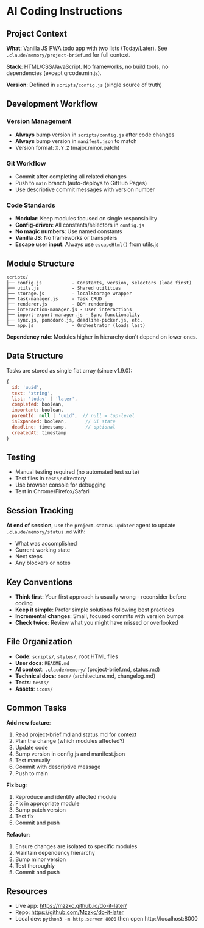 # AI Coding Instructions

## Project Context

**What**: Vanilla JS PWA todo app with two lists (Today/Later). See `.claude/memory/project-brief.md` for full context.

**Stack**: HTML/CSS/JavaScript. No frameworks, no build tools, no dependencies (except qrcode.min.js).

**Version**: Defined in `scripts/config.js` (single source of truth)

## Development Workflow

### Version Management
- **Always** bump version in `scripts/config.js` after code changes
- **Always** bump version in `manifest.json` to match
- Version format: `X.Y.Z` (major.minor.patch)

### Git Workflow
- Commit after completing all related changes
- Push to `main` branch (auto-deploys to GitHub Pages)
- Use descriptive commit messages with version number

### Code Standards
- **Modular**: Keep modules focused on single responsibility
- **Config-driven**: All constants/selectors in `config.js`
- **No magic numbers**: Use named constants
- **Vanilla JS**: No frameworks or transpilers
- **Escape user input**: Always use `escapeHtml()` from utils.js

## Module Structure

```
scripts/
├── config.js           - Constants, version, selectors (load first)
├── utils.js            - Shared utilities
├── storage.js          - localStorage wrapper
├── task-manager.js     - Task CRUD
├── renderer.js         - DOM rendering
├── interaction-manager.js - User interactions
├── import-export-manager.js - Sync functionality
├── sync.js, pomodoro.js, deadline-picker.js, etc.
└── app.js              - Orchestrator (loads last)
```

**Dependency rule**: Modules higher in hierarchy don't depend on lower ones.

## Data Structure

Tasks are stored as single flat array (since v1.9.0):
```javascript
{
  id: 'uuid',
  text: 'string',
  list: 'today' | 'later',
  completed: boolean,
  important: boolean,
  parentId: null | 'uuid',  // null = top-level
  isExpanded: boolean,       // UI state
  deadline: timestamp,       // optional
  createdAt: timestamp
}
```

## Testing

- Manual testing required (no automated test suite)
- Test files in `tests/` directory
- Use browser console for debugging
- Test in Chrome/Firefox/Safari

## Session Tracking

**At end of session**, use the `project-status-updater` agent to update `.claude/memory/status.md` with:
- What was accomplished
- Current working state
- Next steps
- Any blockers or notes

## Key Conventions

- **Think first**: Your first approach is usually wrong - reconsider before coding
- **Keep it simple**: Prefer simple solutions following best practices
- **Incremental changes**: Small, focused commits with version bumps
- **Check twice**: Review what you might have missed or overlooked

## File Organization

- **Code**: `scripts/`, `styles/`, root HTML files
- **User docs**: `README.md`
- **AI context**: `.claude/memory/` (project-brief.md, status.md)
- **Technical docs**: `docs/` (architecture.md, changelog.md)
- **Tests**: `tests/`
- **Assets**: `icons/`

## Common Tasks

**Add new feature**:
1. Read project-brief.md and status.md for context
2. Plan the change (which modules affected?)
3. Update code
4. Bump version in config.js and manifest.json
5. Test manually
6. Commit with descriptive message
7. Push to main

**Fix bug**:
1. Reproduce and identify affected module
2. Fix in appropriate module
3. Bump patch version
4. Test fix
5. Commit and push

**Refactor**:
1. Ensure changes are isolated to specific modules
2. Maintain dependency hierarchy
3. Bump minor version
4. Test thoroughly
5. Commit and push

## Resources

- Live app: https://mzzkc.github.io/do-it-later/
- Repo: https://github.com/Mzzkc/do-it-later
- Local dev: `python3 -m http.server 8000` then open http://localhost:8000
